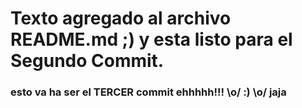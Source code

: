 # Texto agregado al archivo README.md  ;)  y esta listo para el Segundo Commit.

<h3>esto va ha ser el TERCER commit ehhhhh!!! \o/ :) \o/  jaja </h3>